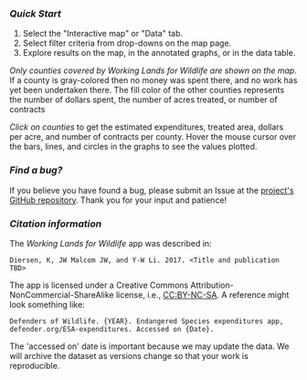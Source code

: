 ### _Quick Start_ 

1. Select the "Interactive map" or "Data" tab.
2. Select filter criteria from drop-downs on the map page. 
3. Explore results on the map, in the annotated graphs, or in the data table.

_Only counties covered by Working Lands for Wildlife are shown on the map._ If a county is gray-colored then no money was spent there, and no work has yet been undertaken there. The fill color of the other counties represents the number of dollars spent, the number of acres treated, or number of contracts

_Click on counties_ to get the estimated expenditures, treated area, dollars per acre, and number of contracts per county. Hover the mouse cursor over the bars, lines, and circles in the graphs to see the values plotted.

### _Find a bug?_

If you believe you have found a bug, please submit an Issue at the [project's GitHub repository](https://github.com/Defenders-ESC/WLFW). Thank you for your input and patience!

### _Citation information_
The _Working Lands for Wildlife_ app was described in:

    Diersen, K, JW Malcom JW, and Y-W Li. 2017. <Title and publication TBD>

The app is licensed under a Creative Commons Attribution-NonCommercial-ShareAlike license, i.e., [CC:BY-NC-SA](http://creativecommons.org/licenses/by-nc-sa/4.0/). A reference might look something like:

    Defenders of Wildlife. {YEAR}. Endangered Species expenditures app, defender.org/ESA-expenditures. Accessed on {Date}.

The 'accessed on' date is important because we may update the data. We will archive the dataset as versions change so that your work is reproducible.
